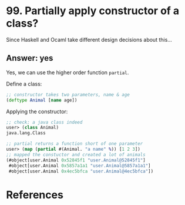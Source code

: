 # 99. Partially apply constructor of a class?

Since Haskell and Ocaml take different design decisions about this...

## Answer: yes

Yes, we can use the higher order function `partial`.

Define a class:
```clojure
;; constructor takes two parameters, name & age
(deftype Animal [name age])
```

Applying the constructor:

```clojure
;; check: a java class indeed
user> (class Animal)
java.lang.Class

;; partial returns a function short of one parameter
user> (map (partial #(Animal. "a name" %)) [1 2 3])
;; mapped the constuctor and created a lot of animals
(#object[user.Animal 0x52845f1 "user.Animal@52845f1"] 
 #object[user.Animal 0x5857a1a1 "user.Animal@5857a1a1"] 
 #object[user.Animal 0x4ec5bfca "user.Animal@4ec5bfca"])
```

# References
